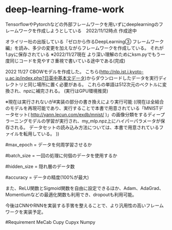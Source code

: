 # deep-learning-frame-work
TensorflowやPytorchなどの外部フレームワークを用いずにdeeplearningのフレームワークを作成しようとしている　2022/11/12時点 作成途中

オライリー社の出版している『ゼロから作るDeepLearning③ フレームワーク編』を読み、多少の変更を加えながらフレームワークを作成している。
それが1.pyに保存されている
※2022/11/27現在  より深い理解のためにksm.pyでもう一度同じコードを見やすさ重視で書いている途中である(完成)

2022 11/27 
CBOWモデルを作成した。
こちら(http://nlp.ist.i.kyoto-u.ac.jp/index.php?日英中基本文データ)からダウンロードしたデータを実行ディレクトリと同じ場所に置く必要がある。
これらの単語は512次元のベクトルに変換され、npzに補完される。
(実行はGPU環境推奨)





※現在は実行されないが#実装の部分の書き換えにより実行可能
((現在は全結合のモデルを再現可能であり、実行することで本書で用意されている「MNISTデータセット( http://yann.lecun.com/exdb/mnist/ )」の画像分類をするディープラーニングモデルの学習が実行され、my_mlp.npz上にハイパーパラメータが保存される。
データセットの読み込み方法については、本書で用意されているファイルを転用している。
))

#max_epoch = データを何周学習させるか

#batch_size = 一回の処理に何個のデータを使用するか

#hidden_size = 隠れ層のデータ数

#accuracy = データの精度(100%が最大)

また、ReLU関数とSigmoid関数を自由に設定できるほか、Adam、AdaGrad、Momentiumなどの最適化関数も利用でき、dropoutも利用可能。


今後はCNNやRNNを実装する手筈を整えることで、より汎用性の高いフレームワークを実装予定。



#Requirement
MeCab
Cupy
Cupyx
Numpy
